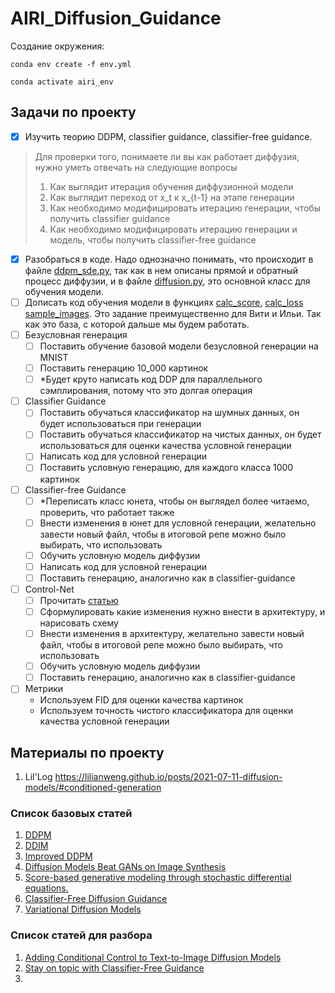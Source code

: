 # AIRI_Diffusion_Guidance

Создание окружения: 

`conda env create -f env.yml`

`conda activate airi_env`

## Задачи по проекту

- [X] Изучить теорию DDPM, classifier guidance, classifier-free guidance.   
> Для проверки того, понимаете ли вы как работает диффузия, нужно уметь отвечать на следующие вопросы
> 1. Как выглядит итерация обучения диффузионной модели
> 2. Как выглядит переход от x_t к x_{t-1} на этапе генерации
> 3. Как необходимо модифицировать итерацию генерации, чтобы получить classifier guidance
> 4. Как необходимо модифицировать итерацию генерации и модель, чтобы получить classifier-free guidance
- [X] Разобраться в коде. Надо однозначно понимать, что происходит в файле 
[ddpm_sde.py](https://github.com/MeshchaninovViacheslav/AIRI_Diffusion_Guidance/blob/main/ddpm_sde.py), 
так как в нем описаны прямой и обратный процесс диффузии, 
и в файле [diffusion.py](https://github.com/MeshchaninovViacheslav/AIRI_Diffusion_Guidance/blob/main/diffusion.py), 
это основной класс для обучения модели.
- [ ] Дописать код обучения модели в функциях 
[calc_score](https://github.com/MeshchaninovViacheslav/AIRI_Diffusion_Guidance/blob/8cf7266866a5738fcb6bf2a9e40e6c33d61412a5/diffusion.py#L128),
[calc_loss](https://github.com/MeshchaninovViacheslav/AIRI_Diffusion_Guidance/blob/8cf7266866a5738fcb6bf2a9e40e6c33d61412a5/diffusion.py#L131C9-L131C18)
[sample_images](https://github.com/MeshchaninovViacheslav/AIRI_Diffusion_Guidance/blob/8cf7266866a5738fcb6bf2a9e40e6c33d61412a5/diffusion.py#L244).
Это задание преимущественно для Вити и Ильи. Так как это база, с которой дальше мы будем работать.
- [ ] Безусловная генерация 
  - [ ] Поставить обучение базовой модели безусловной генерации на MNIST
  - [ ] Поставить генерацию 10_000 картинок
  - [ ] *Будет круто написать код DDP для параллельного сэмплирования, потому что это долгая операция 
- [ ] Classifier Guidance
  - [ ] Поставить обучаться классификатор на шумных данных, он будет использоваться при генерации 
  - [ ] Поставить обучаться классификатор на чистых данных, он будет использоваться для оценки качества условной генерации
  - [ ] Написать код для условной генерации
  - [ ] Поставить условную генерацию, для каждого класса 1000 картинок
- [ ] Classifier-free Guidance
  - [ ] *Переписать класс юнета, чтобы он выглядел более читаемо, проверить, что работает также
  - [ ] Внести изменения в юнет для условной генерации, желательно завести новый файл, чтобы в итоговой репе можно было выбирать, что использовать
  - [ ] Обучить условную модель диффузии
  - [ ] Написать код для условной генерации
  - [ ] Поставить генерацию, аналогично как в classifier-guidance
- [ ] Control-Net
  - [ ] Прочитать [статью](https://arxiv.org/pdf/2302.05543.pdf)
  - [ ] Сформулировать какие изменения нужно внести в архитектуру, и нарисовать схему
  - [ ] Внести изменения в архитектуру, желательно завести новый файл, чтобы в итоговой репе можно было выбирать, что использовать
  - [ ] Обучить условную модель диффузии
  - [ ] Поставить генерацию, аналогично как в classifier-guidance
- [ ] Метрики
  - Используем FID для оценки качества картинок
  - Используем точность чистого классификатора для оценки качества условной генерации

## Материалы по проекту
1. Lil'Log https://lilianweng.github.io/posts/2021-07-11-diffusion-models/#conditioned-generation

### Список базовых статей
1. [DDPM](https://arxiv.org/pdf/2006.11239.pdf) 
2. [DDIM](https://arxiv.org/pdf/2010.02502.pdf)
3. [Improved DDPM](https://arxiv.org/pdf/2102.09672.pdf)
4. [Diffusion Models Beat GANs on Image Synthesis](https://arxiv.org/pdf/2105.05233.pdf)
5. [Score-based generative modeling through stochastic differential equations.](https://arxiv.org/pdf/2011.13456.pdf)
6. [Classifier-Free Diffusion Guidance](https://arxiv.org/pdf/2207.12598)
7. [Variational Diffusion Models](https://arxiv.org/pdf/2107.00630)

### Список статей для разбора
1. [Adding Conditional Control to Text-to-Image Diffusion Models](https://arxiv.org/pdf/2302.05543)
2. [Stay on topic with Classifier-Free Guidance](https://arxiv.org/pdf/2306.17806.pdf)
3. 